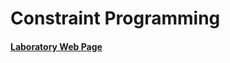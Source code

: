 # Constraint Programming

#### [Laboratory Web Page](https://ai.ia.agh.edu.pl/wiki/en:dydaktyka:csp:intro) 
